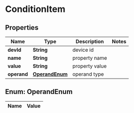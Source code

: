
# ConditionItem

## Properties
Name | Type | Description | Notes
------------ | ------------- | ------------- | -------------
**devId** | **String** | device id | 
**name** | **String** | property name | 
**value** | **String** | property value | 
**operand** | [**OperandEnum**](#OperandEnum) | operand type | 


<a name="OperandEnum"></a>
## Enum: OperandEnum
Name | Value
---- | -----




